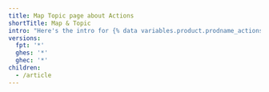 ```yaml
---
title: Map Topic page about Actions
shortTitle: Map & Topic
intro: "Here's the intro for {% data variables.product.prodname_actions %}."
versions:
  fpt: '*'
  ghes: '*'
  ghec: '*'
children:
  - /article
---
```

